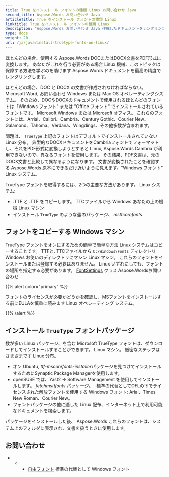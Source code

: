 ```yaml
---
title: True をインストール フォントの種類 Linux お問い合わせ Java
second_title: Aspose.Words お問い合わせ Java
articleTitle: True をインストール フォントの種類 Linux
linktitle: True をインストール フォントの種類 Linux
description: "Aspose.Words お問い合わせ Java 作成したドキュメントをレンダリングすることを可能にします。 Microsoft Word お問い合わせ Linux 最高の正確さの機械。"
type: docs
weight: 20
url: /ja/java/install-truetype-fonts-on-linux/
---
```


ほとんどの場合、使用する Aspose.Words DOCまたはDOCX文書をPDF形式に変換します。 あなたがこれを行う必要がある場合 Linux 機械、このトピックは保障する方法を学ぶのを助けます Aspose.Words ドキュメントを最高の精度でレンダリングします。

ほとんどの場合、DOC と DOCX の文書が作成されなければならない。 Microsoft Word, お問い合わせ Windows または Mac OS オペレーティングシステム。 そのため、DOCやDOCXのドキュメントで使用されるほとんどのフォントは「Windows フォント" または "Office フォント" でインストールされているフォントです。 Microsoft Windows または Microsoft オフィス。 これらのフォントには、Arrial、Calibri、Cambria、Century Gothic、Courier New、Galamond、Tahoma、Verdana、Wingdings、その他多数が含まれます。

問題は、 `TrueType` 上記のフォントはデフォルトでインストールされていない Linux 分布。 典型的なDOCXドキュメントをCambriaフォントでフォーマットし、それをPDF形式に変換しようとすると Linux, Aspose.Words Cambria が利用できないので、異なるフォントを使用します。 その結果、PDF文書は、元のDOCX文書と比較して異なるようになります。 文書が変換されたことを確認する Aspose.Words 原本にできるだけ近いように見えます。"Windows フォント" Linux システム。

TrueType フォントを取得するには、2つの主要な方法があります。 Linux システム:

- .TTF と .TTF をコピーします。 TTCファイルから Windows あなたの上の機械 Linux マシン
- インストール `TrueType` のような壷のパッケージ、 *msttcorefonts*

## フォントをコピーする Windows マシン

TrueType フォントをオンにするための簡単で簡単な方法 Linux システムはコピーすることです。 TTFと. TTCファイルから `C:\Windows\Fonts` ディレクトリ Windows お使いのディレクトリにマシン Linux マシン。 これらのフォントをインストールまたは登録する必要はありません。 Linux いずれにしても、フォントの場所を指定する必要があります。 [FontSettings](https://reference.aspose.com/words/java/com.aspose.words/fontsettings/) クラス Aspose.Wordsお問い合わせ

{{% alert color="primary" %}}

フォントのライセンスが必要かどうかを確認し、MSフォントをインストールする前にEULAを慎重に読みます Linux オペレーティング システム。

{{% /alert %}}

## インストール `TrueType` フォントパッケージ

数が多い Linux パッケージ、を含む Microsoft TrueType フォントは、ダウンロードしてインストールすることができます。 Linux マシン。 厳密なステップはさまざまです Linux 分布。

- オン Ubuntu, *ttf-mscorefonts-installer*パッケージを見つけてインストールするためにSynaptic Package Managerを使用します。
- openSUSE では、Yast2 → Software Management を使用してインストールします。 *fetchmsttfonts* パッケージ。
-標準の代替としてOFLの下でライセンスされた解放フォントを使用する Windows フォント: Arial、Times New Roman、Courier New。
- フォントパッケージの他に適した Linux 配布、インターネット上で利用可能なドキュメントを検索します。

パッケージをインストールした後、 Aspose.Words これらのフォントは、システム上のフォルダに表示され、文書を扱うときに使用します。

## お問い合わせ

- - - [自由フォント](https://github.com/liberationfonts) 標準の代替として Windows フォント
